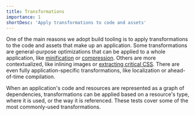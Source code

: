 ```yaml
---
title: Transformations
importance: 1
shortDesc: 'Apply transformations to code and assets'
---
```


One of the main reasons we adopt build tooling is to apply transformations to the code and assets that make up an application. Some transformations are general-purpose optimizations that can be applied to a whole application, like [minification] or [compression]. Others are more contextualized, like inlining images or [extracting critical CSS]. There are even fully application-specific transformations, like localization or ahead-of-time compilation.

When an application's code and resources are represented as a graph of dependencies, transformations can be applied based on a resource's type, where it is used, or the way it is referenced. These tests cover some of the most commonly-used transformations.

[minification]: /transformations/minify-js/
[compression]: /transformations/compress-images/
[extracting critical css]: https://web.dev/extract-critical-css/
